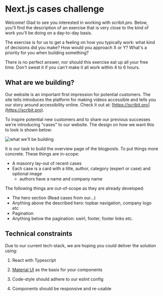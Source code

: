 # Next.js cases challenge

Welcome! Glad to see you interested in working with scribit.pro. Below, you'll find the description of an exercise that
is very close to the kind of work you'll be doing on a day-to-day basis.

The exercise is for us to get a feeling on how you typically work: what kind of decisions did you make? How would you
approach X or Y? What's a priority for you when building something?

There is no perfect answer, nor should this exercise eat up all your free time. Don't sweat it if you can't make it all
work within 4 to 6 hours.

## What are we building?

Our website is an important first impression for potential customers. The site tells introduces the platform for making
videos accessible and tells you our story around accessibility online.
Check it out at: [https://scribit.pro](https://scribit.pro).

To inspire potential new customers and to share our previous successes we're introducing "cases" to our website. The
design on how we want this to look is shown below:

![what we'll be building](./inspiration.png)

It is our task to build the overview page of the blogposts. To put things more concrete. These things are in-scope:

- A masonry lay-out of recent cases
- Each case is a card with a title, author, category (expert or case) and optional image
    - authors have a name and company name

The following things are out-of-scope as they are already developed:

- The hero section (Read cases from our...)
- Anything above the described hero: topbar navigation, company logo etc
- Pagination
- Anything below the pagination: swirl, footer, footer links etc.


## Technical constraints

Due to our current tech-stack, we are hoping you could deliver the solution using:

1. React with Typescript

2. [Material UI](https://mui.com/) as the basis for your components

3. Code-style should adhere to our eslint config

4. Components should be responsive and re-usable

